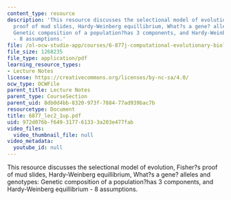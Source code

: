 ```yaml
---
content_type: resource
description: 'This resource discusses the selectional model of evolution, Fisher?s
  proof of mud slides, Hardy-Weinberg equillibrium, What?s a gene? alleles and genotypes:
  Genetic composition of a population?has 3 components, and Hardy-Weinberg equillibrium
  - 8 assumptions.'
file: /ol-ocw-studio-app/courses/6-877j-computational-evolutionary-biology-fall-2005/972d076bf649317761333a203e477fab_6877_lec2_1up.pdf
file_size: 1268235
file_type: application/pdf
learning_resource_types:
- Lecture Notes
license: https://creativecommons.org/licenses/by-nc-sa/4.0/
ocw_type: OCWFile
parent_title: Lecture Notes
parent_type: CourseSection
parent_uid: 8db0d4bb-8320-973f-7884-77ad939bac7b
resourcetype: Document
title: 6877_lec2_1up.pdf
uid: 972d076b-f649-3177-6133-3a203e477fab
video_files:
  video_thumbnail_file: null
video_metadata:
  youtube_id: null
---
```

This resource discusses the selectional model of evolution, Fisher?s proof of mud slides, Hardy-Weinberg equillibrium, What?s a gene? alleles and genotypes: Genetic composition of a population?has 3 components, and Hardy-Weinberg equillibrium - 8 assumptions.